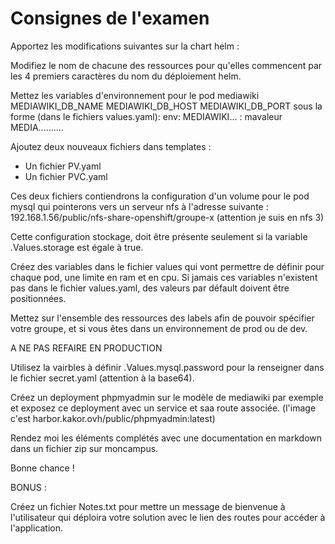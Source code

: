# Consignes de l'examen 

Apportez les modifications suivantes sur la chart helm :

Modifiez le nom de chacune des ressources pour qu'elles commencent par les 4 premiers caractères du nom du déploiement helm. 

Mettez les variables d'environnement pour le pod mediawiki MEDIAWIKI_DB_NAME MEDIAWIKI_DB_HOST MEDIAWIKI_DB_PORT sous la forme (dans le fichiers values.yaml):
env:
  MEDIAWIKI... : mavaleur
  MEDIA..........

Ajoutez deux nouveaux fichiers dans templates : 

- Un fichier PV.yaml
- Un fichier PVC.yaml 

Ces deux fichiers contiendrons la configuration d'un volume pour le pod mysql qui pointerons vers un serveur nfs à l'adresse suivante : 192.168.1.56/public/nfs-share-openshift/groupe-x (attention je suis en nfs 3)

Cette configuration stockage, doit être présente seulement si la variable .Values.storage est égale à true. 

Créez des variables dans le fichier values qui vont permettre de définir pour chaque pod, une limite en ram et en cpu. Si jamais ces variables n'existent pas dans le fichier values.yaml, des valeurs par défault doivent être positionnées. 

Mettez sur l'ensemble des ressources des labels afin de pouvoir spécifier votre groupe, et si vous êtes dans un environnement de prod ou de dev. 

A NE PAS REFAIRE EN PRODUCTION 

Utilisez la vairbles à définir .Values.mysql.password  pour la renseigner dans le fichier secret.yaml (attention à la base64). 

Créez un deployment phpmyadmin sur le modèle de mediawiki par exemple et exposez ce deployment avec un service et saa route associée. (l'image c'est harbor.kakor.ovh/public/phpmyadmin:latest)

Rendez moi les éléments complétés avec une documentation en markdown dans un fichier zip sur moncampus. 

Bonne chance !

BONUS : 

Créez un fichier Notes.txt pour mettre un message de bienvenue à l'utilisateur qui déploira votre solution avec le lien des routes pour accéder à l'application. 

